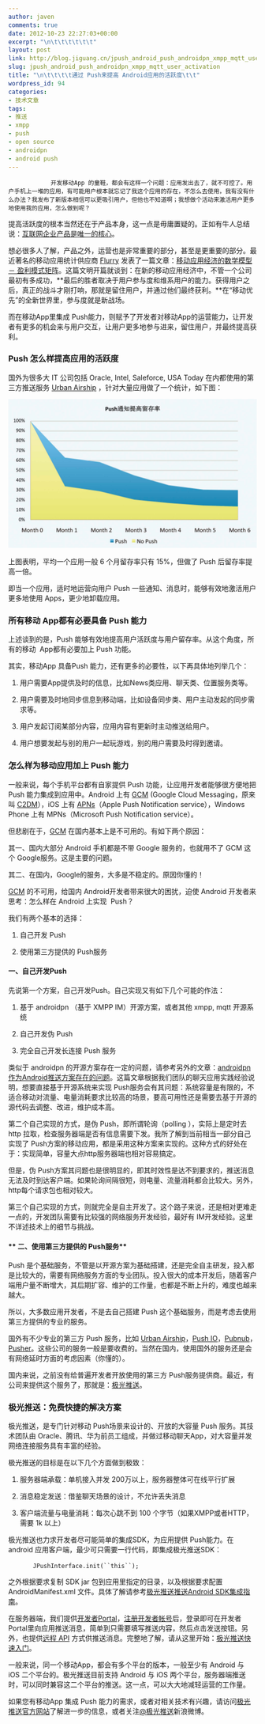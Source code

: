 ```yaml
---
author: javen
comments: true
date: 2012-10-23 22:27:03+00:00
excerpt: "\n\t\t\t\t\t\t"
layout: post
link: http://blog.jiguang.cn/jpush_android_push_androidpn_xmpp_mqtt_user_activation/
slug: jpush_android_push_androidpn_xmpp_mqtt_user_activation
title: "\n\t\t\t\t通过 Push来提高 Android应用的活跃度\t\t"
wordpress_id: 94
categories:
- 技术文章
tags:
- 推送
- xmpp
- push
- open source
- androidpn
- android push
---
```



				开发移动App 的童鞋，都会有这样一个问题：应用发出去了，就不可控了。用户手机上一堆的应用，有可能用户根本就忘记了我这个应用的存在，不怎么去使用，我有没有什么办法？我发布了新版本相信可以更吸引用户，但他也不知道啊；我想做个活动来激活用户更多地使用我的应用，怎么做到呢？

提高活跃度的根本当然还在于产品本身，这一点是毋庸置疑的。正如有牛人总结说：[互联网企业产品是唯一的核心](http://www.huxiu.com/article/4123/1.html)。

想必很多人了解，产品之外，运营也是非常重要的部分，甚至是更重要的部分。最近著名的移动应用统计供应商 [Flurry](http://www.flurry.com/index.html) 发表了一篇文章：[移动应用经济的数学模型 － 盈利模式矩阵](http://www.huxiu.com/article/5073/1.html)。这篇文明开篇就谈到：在新的移动应用经济中，不管一个公司最初有多成功，**最后的胜者取决于用户参与度和维系用户的能力。获得用户之后，真正的战斗才刚打响，那就是留住用户，并通过他们最终获利。**在“移动优先”的全新世界里，参与度就是新战场。

而在移动App里集成 Push能力，则赋予了开发者对移动App的运营能力，让开发者有更多的机会来与用户交互，让用户更多地参与进来，留住用户，并最终提高获利。


### Push 怎么样提高应用的活跃度


国外为很多大 IT 公司包括 Oracle, Intel, Saleforce, USA Today 在内都使用的第三方推送服务 [Urban Airship](http://urbanairship.com/) ，针对大量应用做了一个统计，如下图：


[![Push for apps](/images/2012/10/Push通知提高留存率.png)](/images/2012/10/Push通知提高留存率.png)


上图表明，平均一个应用一般 6 个月留存率只有 15%，但做了 Push 后留存率提高一倍。

即当一个应用，适时地运营向用户 Push 一些通知、消息时，能够有效地激活用户更多地使用 Apps，更少地卸载应用。


### 所有移动 App都有必要具备 Push 能力


上述谈到的是，Push 能够有效地提高用户活跃度与用户留存率。从这个角度，所有的移动  App都有必要加上 Push 功能。

其实，移动App 具备Push 能力，还有更多的必要性，以下再具体地列举几个：



	
  1. 用户需要App提供及时的信息，比如News类应用、聊天类、位置服务类等。

	
  2. 用户需要及时地同步信息到移动端，比如设备同步类、用户主动发起的同步需求等。

	
  3. 用户发起订阅某部分内容，应用内容有更新时主动推送给用户。

	
  4. 用户想要发起与别的用户一起玩游戏，别的用户需要及时得到邀请。




### 怎么样为移动应用加上 Push 能力


一般来说，每个手机平台都有自家提供 Push 功能，让应用开发者能够很方便地把 Push 能力集成到应用中。Android 上有 [GCM](http://developer.android.com/guide/google/gcm/index.html) (Google Cloud Messaging，原来叫 [C2DM](https://developers.google.com/android/c2dm/)），iOS 上有 [APNs](http://developer.apple.com/library/ios/#documentation/NetworkingInternet/Conceptual/RemoteNotificationsPG/CommunicatingWIthAPS/CommunicatingWIthAPS.html)（Apple Push Notification service），Windows Phone 上有 MPNs（Microsoft Push Notification service）。

但悲剧在于，[GCM](http://developer.android.com/guide/google/gcm/index.html) 在国内基本上是不可用的。有如下两个原因：

其一、国内大部分 Android 手机都是不带 Google 服务的，也就用不了 GCM 这个 Google服务。这是主要的问题。

其二、在国内，Google的服务，大多是不稳定的。原因你懂的！

[GCM](http://developer.android.com/guide/google/gcm/index.html) 的不可用，给国内 Android开发者带来很大的困扰，迫使 Android 开发者来思考：怎么样在 Android 上实现  Push？

我们有两个基本的选择：






	
  1. 自己开发 Push

	
  2. 使用第三方提供的 Push服务




#### **一、自己开发Push**




先说第一个方案，自己开发Push。自己实现又有如下几个可能的作法：








	
  1. 基于 androidpn （基于 XMPP IM）开源方案，或者其他 xmpp, mqtt 开源系统

	
  2. 自己开发伪 Push

	
  3. 完全自己开发长连接 Push 服务


类似于 androidpn 的开源方案存在一定的问题，请参考另外的文章：[androidpn作为Android推送方案存在的问题](http://blog.jpush.cn/index.php/androidpn_android_push_problem/)。这篇文章根据我们团队的聊天应用实践经验说明，想要直接基于开源系统来实现 Push服务会有其问题：系统容量是有限的，不适合移动对流量、电量消耗要求比较高的场景，要高可用性还是需要去基于开源的源代码去调整、改进，维护成本高。

第二个自己实现的方式，是伪 Push，即所谓轮询（polling ），实际上是定时去 http 拉取，检查服务器端是否有信息需要下发。我所了解到当前相当一部分自己实现了 Push方案的移动应用，都是采用这种方案来实现的。这种方式的好处在于：实现简单，容量大点http服务器端也相对容易搞定。

但是，伪 Push方案其问题也是很明显的，即其时效性是达不到要求的，推送消息无法及时到达客户端。如果轮询间隔很短，则电量、流量消耗都会比较大。另外，http每个请求包也相对较大。

第三个自己实现的方式，则就完全是自主开发了。这个路子来说，还是相对更难走一点的，开发团队需要有比较强的网络服务开发经验，最好有 IM开发经验。这里不详述技术上的细节与挑战。









#### ** 二、使用第三方提供的 Push服务**


Push 是个基础服务，不管是以开源方案为基础搭建，还是完全自主研发，投入都是比较大的，需要有网络服务方面的专业团队。投入很大的成本开发后，随着客户端用户量不断增大，其后期扩容、维护的工作量，也都是不断上升的，难度也越来越大。

所以，大多数应用开发者，不是去自己搭建 Push 这个基础服务，而是考虑去使用第三方提供的专业的服务。

国外有不少专业的第三方 Push 服务，比如 [Urban Airship](http://urbanairship.com/)，[Push IO](http://push.io/)，[Pubnub](http://www.pubnub.com/)，[Pusher](http://pusher.com/)。这些公司的服务一般是要收费的。当然在国内，使用国外的服务还是会有网络延时方面的考虑因素（你懂的）。

国内来说，之前没有给普遍开发者开放使用的第三方 Push服务提供商。最近，有公司来提供这个服务了，那就是：[极光推送](http://jpush.cn)。


### 极光推送：免费快捷的解决方案


极光推送，是专门针对移动 Push场景来设计的、开放的大容量 Push 服务。其技术团队由 Oracle、腾讯、华为前员工组成，并做过移动聊天App，对大容量并发网络连接服务具有丰富的经验。

极光推送的目标是在以下几个方面做到极致：



	
  1. 服务器端承载：单机接入并发 200万以上，服务器整体可在线平行扩展

	
  2. 消息稳定发送：借鉴聊天场景的设计，不允许丢失消息

	
  3. 客户端流量与电量消耗：每次心跳不到 100 个字节（如果XMPP或者HTTP，需要 1k 以上）


极光推送也力求开发者尽可能简单的集成SDK，为应用提供 Push能力。在 android 应用客户端，最少可只需要一行代码，即集成极光推送SDK：

`       JPushInterface.init(``this``);`

之外根据要求复制 SDK jar 包到应用里指定的目录，以及根据要求配置 AndroidManifest.xml 文件。具体了解请参考[极光推送推送Android SDK集成指南](http://docs.jpush.cn/pages/viewpage.action?pageId=557214)。

在服务器端，我们提供[开发者Portal](http://jpush.cn/login.jsp)，[注册开发者帐号](http://jpush.cn/signup.jsp)后，登录即可在开发者Portal里向应用推送消息，简单到只需要填写推送内容，然后点击发送按钮。另外，也提供[远程 API](http://docs.jpush.cn/pages/viewpage.action?pageId=557084) 方式供推送消息。完整地了解，请从这里开始：[极光推送快速入门](http://jpush.cn/home/started-android.jsp#article1)。

一般来说，同一个移动App，都会有多个平台的版本，一般至少有 Android 与 iOS 二个平台的。极光推送目前支持 Android 与 iOS 两个平台，服务器端推送时，可以同时兼容这二个平台的推送。这一点，可以大大地减轻运营的工作量。

如果您有移动App 集成 Push 能力的需求，或者对相关技术有兴趣，请访问[极光推送官方网站](http://www.jpush.cn)了解进一步的信息，或者关注[@极光推送](http://e.weibo.com/jpush)新浪微博。

		
